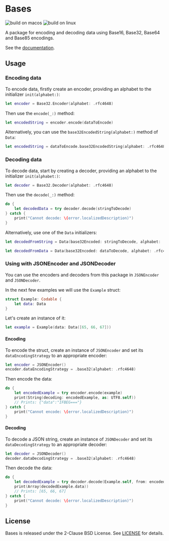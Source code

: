# Bases

![build on macos](https://github.com/pambrozy/Bases/actions/workflows/macos.yaml/badge.svg)
![build on linux](https://github.com/pambrozy/Bases/actions/workflows/linux.yaml/badge.svg)

A package for encoding and decoding data using Base16, Base32, Base64 and Base85 encodings.

See the [documentation](https://pambrozy.github.io/Bases/documentation/bases/).

## Usage

### Encoding data
To encode data, firstly create an encoder, providing an alphabet
to the initializer `init(alphabet:)`:
```swift
let encoder = Base32.Encoder(alphabet: .rfc4648)
```

Then use the `encode(_:)` method:
```swift
let encodedString = encoder.encode(dataToEncode)
```

Alternatively, you can use the `base32EncodedString(alphabet:)` method of `Data`:
```swift
let encodedString = dataToEncode.base32EncodedString(alphabet: .rfc4648)
```

### Decoding data
To decode data, start by creating a decoder, providing an alphabet
to the initializer `init(alphabet:)`:
```swift
let decoder = Base32.Decoder(alphabet: .rfc4648)
```

Then use the `decode(_:)` method:
```swift
do {
    let decodedData = try decoder.decode(stringToDecode)
} catch {
    print("Cannot decode: \(error.localizedDescription)")
}
```

Alternatively, use one of the `Data` initializers:
```swift
let decodedFromString = Data(base32Encoded: stringToDecode, alphabet: .rfc4648)

let decodedFromData = Data(base32Encoded: dataToDecode, alphabet: .rfc4648)
```

### Using with JSONEncoder and JSONDecoder
You can use the encoders and decoders from this package in `JSONEncoder` and `JSONDecoder`.

In the next few examples we will use the `Example` struct:
```swift
struct Example: Codable {
    let data: Data
}
```

Let's create an instance of it:
```swift
let example = Example(data: Data([65, 66, 67]))
```

#### Encoding
To encode the struct, create an instance of `JSONEncoder` and
set its `dataEncodingStrategy` to an appropriate encoder:
```swift
let encoder = JSONEncoder()
encoder.dataEncodingStrategy = .base32(alphabet: .rfc4648)
```

Then encode the data:
```swift
do {
    let encodedExample = try encoder.encode(example)
    print(String(decoding: encodedExample, as: UTF8.self))
    // Prints: {"data":"IFBEG==="}
} catch {
    print("Cannot encode: \(error.localizedDescription)")
}
```

#### Decoding
To decode a JSON string, create an instance of `JSONDecoder` and
set its `dataDecodingStrategy` to an appropriate decoder:
```swift
let decoder = JSONDecoder()
decoder.dataDecodingStrategy = .base32(alphabet: .rfc4648)
```

Then decode the data:
```swift
do {
    let decodedExample = try decoder.decode(Example.self, from: encodedExample)
    print(Array(decodedExample.data))
    // Prints: [65, 66, 67]
} catch {
    print("Cannot decode: \(error.localizedDescription)")
}
```

## License
Bases is released under the 2-Clause BSD License. See [LICENSE](LICENSE) for details.
